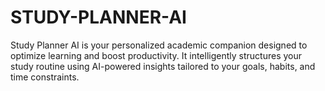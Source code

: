 # STUDY-PLANNER-AI
Study Planner AI is your personalized academic companion designed to optimize learning and boost productivity. It intelligently structures your study routine using AI-powered insights tailored to your goals, habits, and time constraints.

